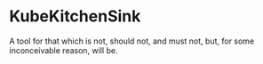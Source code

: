 # KubeKitchenSink

A tool for that which is not, should not, and must not, but, for some inconceivable reason, will be.
